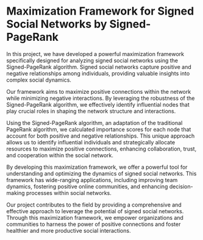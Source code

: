 # Maximization Framework for Signed Social Networks by Signed-PageRank

In this project, we have developed a powerful maximization framework specifically designed for analyzing signed social networks using the Signed-PageRank algorithm. Signed social networks capture positive and negative relationships among individuals, providing valuable insights into complex social dynamics.

Our framework aims to maximize positive connections within the network while minimizing negative interactions. By leveraging the robustness of the Signed-PageRank algorithm, we effectively identify influential nodes that play crucial roles in shaping the network structure and interactions.

Using the Signed-PageRank algorithm, an adaptation of the traditional PageRank algorithm, we calculated importance scores for each node that account for both positive and negative relationships. This unique approach allows us to identify influential individuals and strategically allocate resources to maximize positive connections, enhancing collaboration, trust, and cooperation within the social network.

By developing this maximization framework, we offer a powerful tool for understanding and optimizing the dynamics of signed social networks. This framework has wide-ranging applications, including improving team dynamics, fostering positive online communities, and enhancing decision-making processes within social networks.

Our project contributes to the field by providing a comprehensive and effective approach to leverage the potential of signed social networks. Through this maximization framework, we empower organizations and communities to harness the power of positive connections and foster healthier and more productive social interactions.
